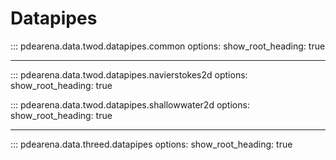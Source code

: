 # Datapipes


::: pdearena.data.twod.datapipes.common
    options:
        show_root_heading: true

---

::: pdearena.data.twod.datapipes.navierstokes2d
    options:
        show_root_heading: true

::: pdearena.data.twod.datapipes.shallowwater2d
    options:
        show_root_heading: true

 ---

::: pdearena.data.threed.datapipes
    options:
        show_root_heading: true       
